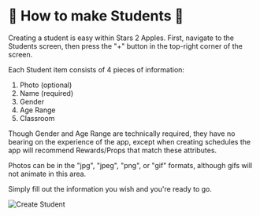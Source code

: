 # 🧒 How to make Students 🧒

Creating a student is easy within Stars 2 Apples. First, navigate to the Students screen, then press the "+" button in the top-right corner of the screen.

Each Student item consists of 4 pieces of information:

1. Photo (optional)
2. Name (required)
3. Gender
4. Age Range
5. Classroom

Though Gender and Age Range are technically required, they have no bearing on the experience of the app, except when creating schedules the app will recommend Rewards/Props that match these attributes.

Photos can be in the "jpg", "jpeg", "png", or "gif" formats, although gifs will not animate in this area.

Simply fill out the information you wish and you're ready to go.

![Create Student](https://raw.githubusercontent.com/Stars2Apples/Support/main/assets/students-create-1.gif)
